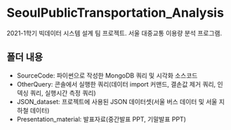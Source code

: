 # SeoulPublicTransportation_Analysis
2021-1학기 빅데이터 시스템 설계 팀 프로젝트. 서울 대중교통 이용량 분석 프로그램.

## 폴더 내용
* SourceCode: 파이썬으로 작성한 MongoDB 쿼리 및 시각화 소스코드
* OtherQuery: 콘솔에서 실행한 쿼리(데이터 import 커맨드, 결손값 제거 쿼리, 인덱싱 쿼리, 실행시간 측정 쿼리)
* JSON_dataset: 프로젝트에 사용된 JSON 데이터셋(서울 버스 데이터 및 서울 지하철 데이터)
* Presentation_material: 발표자료(중간발표 PPT, 기말발표 PPT)
